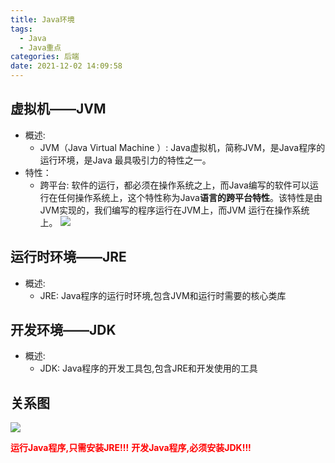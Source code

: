 ```yaml
---
title: Java环境
tags:
  - Java
  - Java重点
categories: 后端
date: 2021-12-02 14:09:58
---
```



## 虚拟机——JVM
* 概述:
  * JVM（Java Virtual Machine ）: Java虚拟机，简称JVM，是Java程序的运行环境，是Java 最具吸引力的特性之一。 
* 特性：
  * 跨平台: 软件的运行，都必须在操作系统之上，而Java编写的软件可以运行在任何操作系统上，这个特性称为Java**语言的跨平台特性**。该特性是由JVM实现的，我们编写的程序运行在JVM上，而JVM 运行在操作系统上。
 ![](Java虚拟机.png)

## 运行时环境——JRE
* 概述:
  * JRE: Java程序的运行时环境,包含JVM和运行时需要的核心类库

## 开发环境——JDK
* 概述:
  * JDK: Java程序的开发工具包,包含JRE和开发使用的工具

## 关系图
![](Java环境关系图.png)

<font color='red'>__运行Java程序,只需安装JRE!!!__</font>
<font color='red'>__开发Java程序,必须安装JDK!!!__</font>
